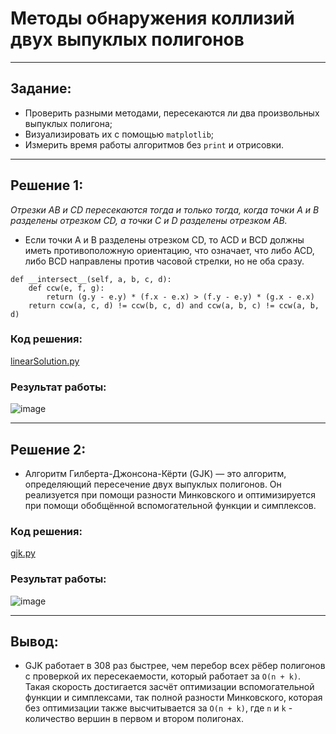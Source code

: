 # Методы обнаружения коллизий двух выпуклых полигонов

---

## Задание:

* Проверить разными методами, пересекаются ли два произвольных выпуклых полигона;
* Визуализировать их с помощью ```matplotlib```;
* Измерить время работы алгоритмов без ```print``` и отрисовки.

---

## Решение 1:

*Отрезки AB и CD пересекаются тогда и только
тогда, когда точки A и B разделены отрезком CD, а точки C и D разделены отрезком AB.*

* Если точки A и B разделены отрезком
  CD, то ACD и BCD должны иметь противоположную ориентацию, что
  означает, что либо ACD, либо BCD направлены против часовой
  стрелки, но не оба сразу.

````   
def __intersect__(self, a, b, c, d):
    def ccw(e, f, g):
        return (g.y - e.y) * (f.x - e.x) > (f.y - e.y) * (g.x - e.x)
    return ccw(a, c, d) != ccw(b, c, d) and ccw(a, b, c) != ccw(a, b, d)
````

### Код решения:
[linearSolution.py](https://github.com/Dziodzi/polygon-collision-checking/blob/main/linearSolution.py)

### Результат работы:
![image](https://github.com/Dziodzi/polygon-collision-checking/assets/79766495/8cfa8da8-344a-4504-a87e-7a8964889757)

---
 
## Решение 2:

* Алгоритм Гилберта-Джонсона-Кёрти (GJK) — это алгоритм, определяющий пересечение двух выпуклых полигонов. Он реализуется при помощи разности Минковского и оптимизируется при помощи обобщённой вспомогательной функции и симплексов.

### Код решения:
[gjk.py](https://github.com/Dziodzi/polygon-collision-checking/blob/main/gjk.py)

### Результат работы:
![image](https://github.com/Dziodzi/polygon-collision-checking/assets/79766495/419d8006-03eb-48b3-b1b7-78594e04e4a5)

---

## Вывод:

* GJK работает в 308 раз быстрее, чем перебор всех рёбер полигонов с проверкой их пересекаемости, который работает за ```O(n + k)```. Такая скорость достигается засчёт оптимизации вспомогательной функции и симплексами, так полной разности Минковского, которая без оптимизации также высчитывается за ```O(n + k)```, где ```n``` и ```k``` - количество вершин в первом и втором полигонах.
